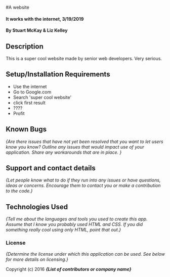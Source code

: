#A website

#### It works with the internet, 3/19/2019

#### By Stuart McKay & Liz Kelley

## Description

This is a super cool website made by senior web developers. Very serious.

## Setup/Installation Requirements

* Use the internet
* Go to Google.com
* Search 'super cool website'
* click first result
* ????
* Profit

## Known Bugs

_{Are there issues that have not yet been resolved that you want to let users know you know?  Outline any issues that would impact use of your application.  Share any workarounds that are in place. }_

## Support and contact details

_{Let people know what to do if they run into any issues or have questions, ideas or concerns.  Encourage them to contact you or make a contribution to the code.}_

## Technologies Used

_{Tell me about the languages and tools you used to create this app. Assume that I know you probably used HTML and CSS. If you did something really cool using only HTML, point that out.}_

### License

*{Determine the license under which this application can be used.  See below for more details on licensing.}*

Copyright (c) 2016 **_{List of contributors or company name}_**
